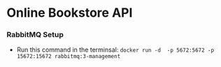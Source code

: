 # Online Bookstore API


### RabbitMQ Setup
* Run this command in the terminsal: `docker run -d  -p 5672:5672 -p 15672:15672 rabbitmq:3-management`